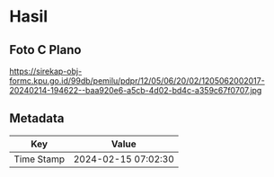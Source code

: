 # Hasil

## Foto C Plano

https://sirekap-obj-formc.kpu.go.id/99db/pemilu/pdpr/12/05/06/20/02/1205062002017-20240214-194622--baa920e6-a5cb-4d02-bd4c-a359c67f0707.jpg


## Metadata

| Key        | Value               |
| ---------- | ------------------- |
| Time Stamp | 2024-02-15 07:02:30 |



